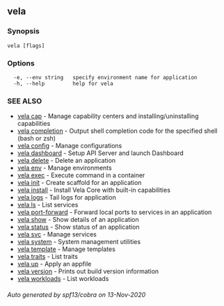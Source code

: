 ## vela



### Synopsis



```
vela [flags]
```

### Options

```
  -e, --env string   specify environment name for application
  -h, --help         help for vela
```

### SEE ALSO

* [vela cap](vela_cap.md)	 - Manage capability centers and installing/uninstalling capabilities
* [vela completion](vela_completion.md)	 - Output shell completion code for the specified shell (bash or zsh)
* [vela config](vela_config.md)	 - Manage configurations
* [vela dashboard](vela_dashboard.md)	 - Setup API Server and launch Dashboard
* [vela delete](vela_delete.md)	 - Delete an application
* [vela env](vela_env.md)	 - Manage environments
* [vela exec](vela_exec.md)	 - Execute command in a container
* [vela init](vela_init.md)	 - Create scaffold for an application
* [vela install](vela_install.md)	 - Install Vela Core with built-in capabilities
* [vela logs](vela_logs.md)	 - Tail logs for application
* [vela ls](vela_ls.md)	 - List services
* [vela port-forward](vela_port-forward.md)	 - Forward local ports to services in an application
* [vela show](vela_show.md)	 - Show details of an application
* [vela status](vela_status.md)	 - Show status of an application
* [vela svc](vela_svc.md)	 - Manage services
* [vela system](vela_system.md)	 - System management utilities
* [vela template](vela_template.md)	 - Manage templates
* [vela traits](vela_traits.md)	 - List traits
* [vela up](vela_up.md)	 - Apply an appfile
* [vela version](vela_version.md)	 - Prints out build version information
* [vela workloads](vela_workloads.md)	 - List workloads

###### Auto generated by spf13/cobra on 13-Nov-2020
